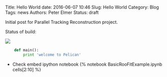 Title: Hello World
date: 2016-06-07 10:46
Slug: Hello World
Category: Blog
Tags:  news
Authors: Peter Elmer
Status: draft

Initial post for Parallel Tracking Reconstruction project.

Status of build:

![](https://travis-ci.org/trackreco/trackreco.github.io-source.svg?branch=master)


```python
    def main():
        print 'welcome to Pelican'
```

   * Check embed ipython notebook
   {% notebook BasicRooFitExample.ipynb cells[2:10] %}




